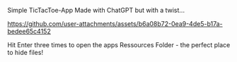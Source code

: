 Simple TicTacToe-App Made with ChatGPT but with a twist...


https://github.com/user-attachments/assets/b6a08b72-0ea9-4de5-b17a-bedee65c4152



Hit Enter three times to open the apps Ressources Folder - the perfect place to hide files!
